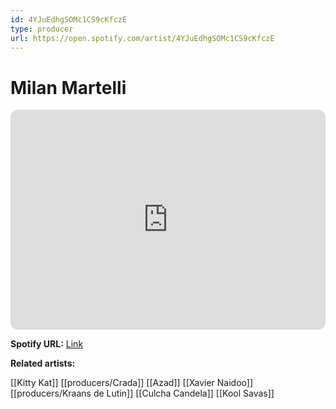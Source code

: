 ```yaml
---
id: 4YJuEdhgSOMc1CS9cKfczE
type: producer
url: https://open.spotify.com/artist/4YJuEdhgSOMc1CS9cKfczE
---
```

# Milan Martelli

<iframe style="border-radius:12px" src="https://open.spotify.com/embed/artist/4YJuEdhgSOMc1CS9cKfczE" width="100%" height="352" frameBorder="0" allowfullscreen="" allow="autoplay; clipboard-write; encrypted-media; fullscreen; picture-in-picture" loading="lazy"></iframe>

**Spotify URL:** [Link](https://open.spotify.com/artist/4YJuEdhgSOMc1CS9cKfczE)

**Related artists:**

[[Kitty Kat]]
[[producers/Crada]]
[[Azad]]
[[Xavier Naidoo]]
[[producers/Kraans de Lutin]]
[[Culcha Candela]]
[[Kool Savas]]
